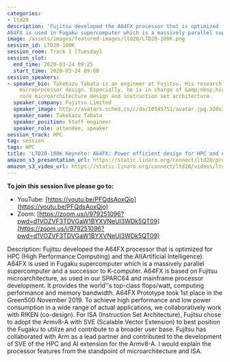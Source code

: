 ```yaml
---
categories:
- ltd20
description: 'Fujitsu developed the A64FX processor that is optimized for HPC (High Performance Computing) and the AI(Artificial Intelligence).
A64FX is used in Fugaku supercomputer which is a massively parallel supercomputer and a successor to K-computer. '
image: /assets/images/featured-images/ltd20/LTD20-100K.png
session_id: LTD20-100K
session_room: Track 1 [Tuesday]
session_slot:
  end_time: 2020-03-24 09:25
  start_time: 2020-03-24 09:00
session_speakers:
- speaker_bio: Takekazu Tabata is an engineer at Fujitsu. His research interests include
    microprocessor design. Especially, he is in charge of &amp;nbsp;high-performance
    core microarchitecture design and instruction set architecture.
  speaker_company: Fujitsu Limited
  speaker_image: http://avatars.sched.co/c/da/10545751/avatar.jpg.320x320px.jpg?c2b
  speaker_name: Takekazu Tabata
  speaker_position: Staff engineer
  speaker_role: attendee, speaker
session_track: HPC
tag: session
tags: HPC
title: 'LTD20-100K Keynote: A64FX: Power efficient design for HPC and AI'
amazon_s3_presentation_url: https://static.linaro.org/connect/ltd20/presentations/LTD20-100K-0.pdf
amazon_s3_video_url: https://static.linaro.org/connect/ltd20/videos/ltd20-100k.mp4
---
```

**To join this session live please go to:**

*   YouTube: [https://youtu.be/PFQdsAoxQjo](https://youtu.be/PFQdsAoxQjo)
*   Zoom: [https://zoom.us/j/979251096?pwd=d1VOZVF3TDVGaW1BYXVNeUl3WDk5QT09](https://zoom.us/j/979251096?pwd=d1VOZVF3TDVGaW1BYXVNeUl3WDk5QT09)


Description:
Fujitsu developed the A64FX processor that is optimized for HPC (High Performance Computing) and the AI(Artificial Intelligence).
A64FX is used in Fugaku supercomputer which is a massively parallel supercomputer and a successor to K-computer.
A64FX is based on Fujitsu microarchitecture, as used in our SPARC64 and mainframe processor development.
It provides the world''s top-class flops/watt, computing performance and memory bandwidth. A64FX Prototype took 1st place in the Green500 November 2019.
To achieve high performance and low power consumption in a wide range of actual applications, we collaboratively work with RIKEN (co-design).
For ISA (Instruction Set Architecture), Fujitsu chose to adopt the Armv8-A with SVE (Scalable Vector Extension) to best position the Fugaku to utilize and contribute to a broader user base.
Fujitsu has collaborated with Arm as a lead partner and contributed to the development of SVE of the HPC and AI extension for the Armv8-A.
I would explain the processor features from the standpoint of microarchitecture and ISA.
